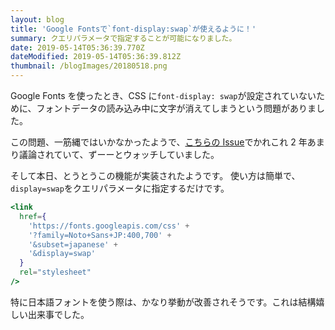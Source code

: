 ```yaml
---
layout: blog
title: 'Google Fontsで`font-display:swap`が使えるように！'
summary: クエリパラメータで指定することが可能になりました。
date: 2019-05-14T05:36:39.770Z
dateModified: 2019-05-14T05:36:39.812Z
thumbnail: /blogImages/20180518.png
---
```


Google Fonts を使ったとき、CSS に`font-display: swap`が設定されていないために、フォントデータの読み込み中に文字が消えてしまうという問題がありました。

この問題、一筋縄ではいかなかったようで、[こちらの Issue](https://github.com/google/fonts/issues/358)でかれこれ 2 年あまり議論されていて、ずーーとウォッチしていました。

そして本日、とうとうこの機能が実装されたようです。
使い方は簡単で、`display=swap`をクエリパラメータに指定するだけです。

```jsx
<link
  href={
    'https://fonts.googleapis.com/css' +
    '?family=Noto+Sans+JP:400,700' +
    '&subset=japanese' +
    '&display=swap'
  }
  rel="stylesheet"
/>
```

特に日本語フォントを使う際は、かなり挙動が改善されそうです。これは結構嬉しい出来事でした。
